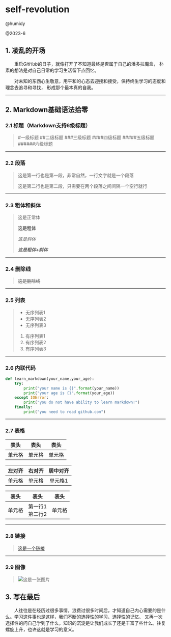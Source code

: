 # self-revolution
@humidy

@2023-6
## 1. 凌乱的开场
&emsp;&emsp;重启*GitHub*的日子，就像打开了不知道最终是否属于自己的潘多拉魔盒，
朴素的想法是对自己日常的学习生活留下点回忆。

&emsp;&emsp;对未知的东西心生敬意，用平和的心态去迎接和接受，保持终生学习的态度和理念去追寻和寻找，
形成那个最本真的自我。

***

## 2. Markdown基础语法拾零
### 2.1 标题（Markdown支持6级标题）
> #一级标题
> ##二级标题
> ###三级标题
> ####四级标题
> #####五级标题
> ######六级标题
***

### 2.2 段落
> 这是第一行也是第一段，非常自然，一行文字就是一个段落
> 
> 这是第二行也是第二段，只需要在两个段落之间间隔一个空行就行
***

### 2.3 粗体和斜体
> 这是正常体
> 
> **这是粗体**
> 
> *这是斜体*
> 
> ***这是粗体+斜体***
***

### 2.4 删除线
> ~~这是删除线~~
***

### 2.5 列表
> + 无序列表1
> + 无序列表2
> + 无序列表3
> 1. 有序列表1
> 2. 有序列表2
> 3. 有序列表3
***

### 2.6 内联代码
```python
def learn_markdown(your_name,your_age):
    try:
        print("your name is {}".format(your_name))
        print("your age is {}".format(your_age))
    except IOError:
        print("you do not have ability to learn markdown!")
    finally:
        print("you need to read github.com")
```
***

### 2.7 表格
|表头|表头|表头|
|---|---|---|
|单元格|单元格|单元格|

|左对齐|右对齐|居中对齐|
|:---|---:|:---:|
|单元格|单元格|单元格1|

|表头|表头|表头|
|---|---|---|
|单元格|第一行1<br>第二行2|单元格|
***

### 2.8 链接
> [这是一个链接](http://github.com/humidy)
***

### 2.9 图像
>![这是一张图片](https://c-ssl.duitang.com/uploads/item/201812/10/20181210183209_hounr.jpg)


## 3. 写在最后
&emsp;&emsp;人往往是在经历过很多事情，浪费过很多时间后，才知道自己内心需要的是什么。学习这件事也是这样，我们不断的选择性的学习、选择性的记忆、
又再一次选择性的问自己学到了什么，知识的沉淀是让我们成长了还是丰富了些什么。往复螺旋上升，也许这就是学习的意义。
